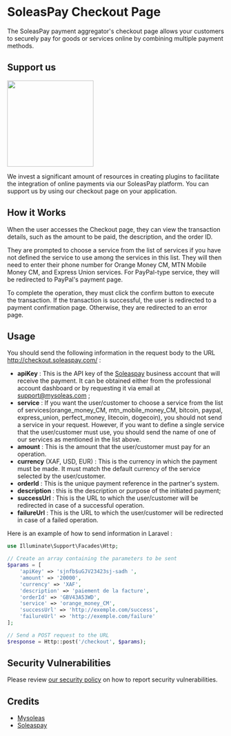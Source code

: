 # SoleasPay Checkout Page

The SoleasPay payment aggregator's checkout page allows your customers to securely pay for goods or services online by combining multiple payment methods.

## Support us

[<img src="https://app.soleaspay.com/images/sopay.png" width="200px" />](https://soleaspay.com)

We invest a significant amount of resources in creating plugins to facilitate the integration of online payments via our SoleasPay platform. You can support us by using our checkout page on your application.


## How it Works

When the user accesses the Checkout page, they can view the transaction details, such as the amount to be paid, the description, and the order ID.

They are prompted to choose a service from the list of services if you have not defined the service to use among the services in this list. They will then need to enter their phone number for Orange Money CM, MTN Mobile Money CM, and Express Union services. For PayPal-type service, they will be redirected to PayPal's payment page.

To complete the operation, they must click the confirm button to execute the transaction. If the transaction is successful, the user is redirected to a payment confirmation page. Otherwise, they are redirected to an error page.

## Usage

You should send the following information in the request body to the URL http://checkout.soleaspay.com/ :  
* __apiKey__ : This is the API key of the [Soleaspay](https://soleaspay.com) business account that will receive the payment. It can be obtained either from the professional account dashboard or by requesting it via email at support@mysoleas.com ;
* __service__ : If you want the user/customer to choose a service from the list of services(orange_money_CM, mtn_mobile_money_CM, bitcoin, paypal, express_union, perfect_money, litecoin, dogecoin), you should not send a service in your request. However, if you want to define a single service that the user/customer must use, you should send the name of one of our services as mentioned in the list above.
* __amount__ : This is the amount that the user/customer must pay for an operation.  
* __currency__ (XAF, USD, EUR) : This is the currency in which the payment must be made. It must match the default currency of the service selected by the user/customer. 
* __orderId__ : This is the unique payment reference in the partner's system.
* __description__ : this is the description or purpose of the initiated payment;
* __successUrl__ : This is the URL to which the user/customer will be redirected in case of a successful operation.
* __failureUrl__ : This is the URL to which the user/customer will be redirected in case of a failed operation.

Here is an example of how to send information in Laravel : 

```php
use Illuminate\Support\Facades\Http;

// Create an array containing the parameters to be sent
$params = [
    'apiKey' => 'sjnfb$uGJV23423sj-sadh ',
    'amount' => '20000',
    'currency' => 'XAF',
    'description' => 'paiement de la facture',
    'orderId' => 'GBV43A53WD',
    'service' => 'orange_money_CM',
    'successUrl' => 'http://exemple.com/success',
    'failureUrl' => 'http://exemple.com/failure'
];

// Send a POST request to the URL
$response = Http::post('/checkout', $params);

```

## Security Vulnerabilities

Please review [our security policy](../../security/policy) on how to report security vulnerabilities.

## Credits

- [Mysoleas](https://mysoleas.com)
- [Soleaspay](https://soleaspay.com)


